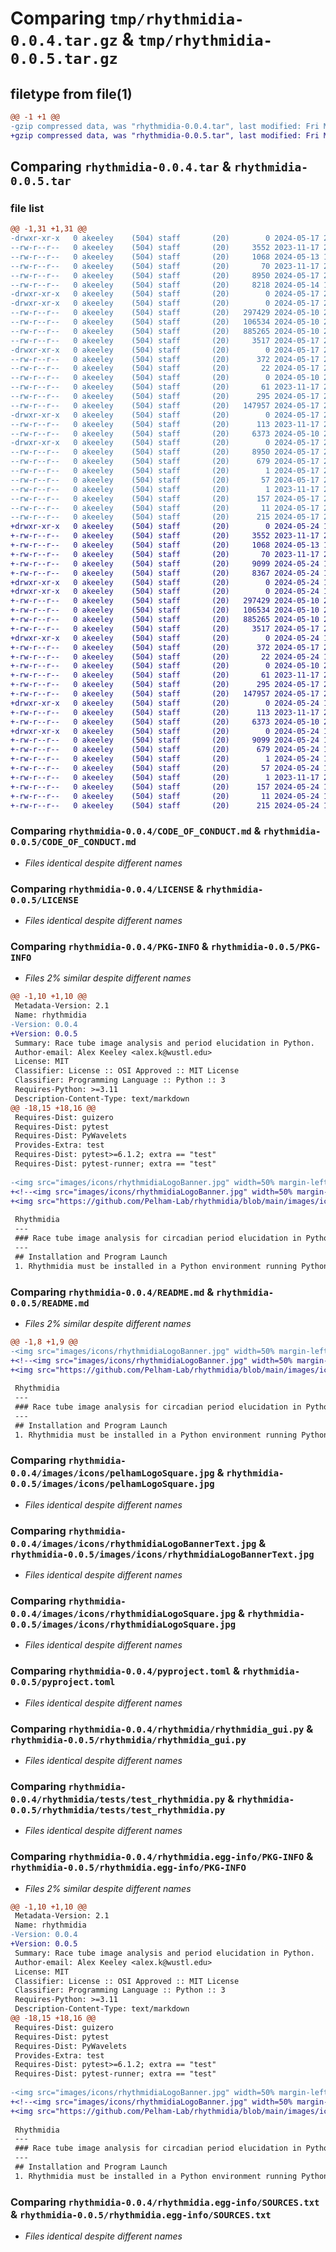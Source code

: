 # Comparing `tmp/rhythmidia-0.0.4.tar.gz` & `tmp/rhythmidia-0.0.5.tar.gz`

## filetype from file(1)

```diff
@@ -1 +1 @@
-gzip compressed data, was "rhythmidia-0.0.4.tar", last modified: Fri May 17 20:52:49 2024, max compression
+gzip compressed data, was "rhythmidia-0.0.5.tar", last modified: Fri May 24 16:16:29 2024, max compression
```

## Comparing `rhythmidia-0.0.4.tar` & `rhythmidia-0.0.5.tar`

### file list

```diff
@@ -1,31 +1,31 @@
-drwxr-xr-x   0 akeeley    (504) staff       (20)        0 2024-05-17 20:52:49.698484 rhythmidia-0.0.4/
--rw-r--r--   0 akeeley    (504) staff       (20)     3552 2023-11-17 22:38:38.000000 rhythmidia-0.0.4/CODE_OF_CONDUCT.md
--rw-r--r--   0 akeeley    (504) staff       (20)     1068 2024-05-13 17:38:39.000000 rhythmidia-0.0.4/LICENSE
--rw-r--r--   0 akeeley    (504) staff       (20)       70 2023-11-17 22:38:38.000000 rhythmidia-0.0.4/MANIFEST.in
--rw-r--r--   0 akeeley    (504) staff       (20)     8950 2024-05-17 20:52:49.698397 rhythmidia-0.0.4/PKG-INFO
--rw-r--r--   0 akeeley    (504) staff       (20)     8218 2024-05-14 18:05:26.000000 rhythmidia-0.0.4/README.md
-drwxr-xr-x   0 akeeley    (504) staff       (20)        0 2024-05-17 20:52:49.686076 rhythmidia-0.0.4/images/
-drwxr-xr-x   0 akeeley    (504) staff       (20)        0 2024-05-17 20:52:49.693843 rhythmidia-0.0.4/images/icons/
--rw-r--r--   0 akeeley    (504) staff       (20)   297429 2024-05-10 20:19:43.000000 rhythmidia-0.0.4/images/icons/pelhamLogoSquare.jpg
--rw-r--r--   0 akeeley    (504) staff       (20)   106534 2024-05-10 20:19:43.000000 rhythmidia-0.0.4/images/icons/rhythmidiaLogoBannerText.jpg
--rw-r--r--   0 akeeley    (504) staff       (20)   885265 2024-05-10 20:19:43.000000 rhythmidia-0.0.4/images/icons/rhythmidiaLogoSquare.jpg
--rw-r--r--   0 akeeley    (504) staff       (20)     3517 2024-05-17 20:41:21.000000 rhythmidia-0.0.4/pyproject.toml
-drwxr-xr-x   0 akeeley    (504) staff       (20)        0 2024-05-17 20:52:49.688832 rhythmidia-0.0.4/rhythmidia/
--rw-r--r--   0 akeeley    (504) staff       (20)      372 2024-05-17 20:31:36.000000 rhythmidia-0.0.4/rhythmidia/__init__.py
--rw-r--r--   0 akeeley    (504) staff       (20)       22 2024-05-17 20:52:49.000000 rhythmidia-0.0.4/rhythmidia/_version.py
--rw-r--r--   0 akeeley    (504) staff       (20)        0 2024-05-10 20:19:44.000000 rhythmidia-0.0.4/rhythmidia/parameters.txt
--rw-r--r--   0 akeeley    (504) staff       (20)       61 2023-11-17 22:38:38.000000 rhythmidia-0.0.4/rhythmidia/py.typed
--rw-r--r--   0 akeeley    (504) staff       (20)      295 2024-05-17 20:18:49.000000 rhythmidia-0.0.4/rhythmidia/rhythmidia.py
--rw-r--r--   0 akeeley    (504) staff       (20)   147957 2024-05-17 20:35:38.000000 rhythmidia-0.0.4/rhythmidia/rhythmidia_gui.py
-drwxr-xr-x   0 akeeley    (504) staff       (20)        0 2024-05-17 20:52:49.697492 rhythmidia-0.0.4/rhythmidia/tests/
--rw-r--r--   0 akeeley    (504) staff       (20)      113 2023-11-17 22:38:38.000000 rhythmidia-0.0.4/rhythmidia/tests/__init__.py
--rw-r--r--   0 akeeley    (504) staff       (20)     6373 2024-05-10 20:19:44.000000 rhythmidia-0.0.4/rhythmidia/tests/test_rhythmidia.py
-drwxr-xr-x   0 akeeley    (504) staff       (20)        0 2024-05-17 20:52:49.697850 rhythmidia-0.0.4/rhythmidia.egg-info/
--rw-r--r--   0 akeeley    (504) staff       (20)     8950 2024-05-17 20:52:49.000000 rhythmidia-0.0.4/rhythmidia.egg-info/PKG-INFO
--rw-r--r--   0 akeeley    (504) staff       (20)      679 2024-05-17 20:52:49.000000 rhythmidia-0.0.4/rhythmidia.egg-info/SOURCES.txt
--rw-r--r--   0 akeeley    (504) staff       (20)        1 2024-05-17 20:52:49.000000 rhythmidia-0.0.4/rhythmidia.egg-info/dependency_links.txt
--rw-r--r--   0 akeeley    (504) staff       (20)       57 2024-05-17 20:52:49.000000 rhythmidia-0.0.4/rhythmidia.egg-info/entry_points.txt
--rw-r--r--   0 akeeley    (504) staff       (20)        1 2023-11-17 23:02:20.000000 rhythmidia-0.0.4/rhythmidia.egg-info/not-zip-safe
--rw-r--r--   0 akeeley    (504) staff       (20)      157 2024-05-17 20:52:49.000000 rhythmidia-0.0.4/rhythmidia.egg-info/requires.txt
--rw-r--r--   0 akeeley    (504) staff       (20)       11 2024-05-17 20:52:49.000000 rhythmidia-0.0.4/rhythmidia.egg-info/top_level.txt
--rw-r--r--   0 akeeley    (504) staff       (20)      215 2024-05-17 20:52:49.698791 rhythmidia-0.0.4/setup.cfg
+drwxr-xr-x   0 akeeley    (504) staff       (20)        0 2024-05-24 16:16:29.160488 rhythmidia-0.0.5/
+-rw-r--r--   0 akeeley    (504) staff       (20)     3552 2023-11-17 22:38:38.000000 rhythmidia-0.0.5/CODE_OF_CONDUCT.md
+-rw-r--r--   0 akeeley    (504) staff       (20)     1068 2024-05-13 17:38:39.000000 rhythmidia-0.0.5/LICENSE
+-rw-r--r--   0 akeeley    (504) staff       (20)       70 2023-11-17 22:38:38.000000 rhythmidia-0.0.5/MANIFEST.in
+-rw-r--r--   0 akeeley    (504) staff       (20)     9099 2024-05-24 16:16:29.160382 rhythmidia-0.0.5/PKG-INFO
+-rw-r--r--   0 akeeley    (504) staff       (20)     8367 2024-05-24 16:10:59.000000 rhythmidia-0.0.5/README.md
+drwxr-xr-x   0 akeeley    (504) staff       (20)        0 2024-05-24 16:16:29.149870 rhythmidia-0.0.5/images/
+drwxr-xr-x   0 akeeley    (504) staff       (20)        0 2024-05-24 16:16:29.157131 rhythmidia-0.0.5/images/icons/
+-rw-r--r--   0 akeeley    (504) staff       (20)   297429 2024-05-10 20:19:43.000000 rhythmidia-0.0.5/images/icons/pelhamLogoSquare.jpg
+-rw-r--r--   0 akeeley    (504) staff       (20)   106534 2024-05-10 20:19:43.000000 rhythmidia-0.0.5/images/icons/rhythmidiaLogoBannerText.jpg
+-rw-r--r--   0 akeeley    (504) staff       (20)   885265 2024-05-10 20:19:43.000000 rhythmidia-0.0.5/images/icons/rhythmidiaLogoSquare.jpg
+-rw-r--r--   0 akeeley    (504) staff       (20)     3517 2024-05-17 20:41:21.000000 rhythmidia-0.0.5/pyproject.toml
+drwxr-xr-x   0 akeeley    (504) staff       (20)        0 2024-05-24 16:16:29.152655 rhythmidia-0.0.5/rhythmidia/
+-rw-r--r--   0 akeeley    (504) staff       (20)      372 2024-05-17 20:31:36.000000 rhythmidia-0.0.5/rhythmidia/__init__.py
+-rw-r--r--   0 akeeley    (504) staff       (20)       22 2024-05-24 16:16:29.000000 rhythmidia-0.0.5/rhythmidia/_version.py
+-rw-r--r--   0 akeeley    (504) staff       (20)        0 2024-05-10 20:19:44.000000 rhythmidia-0.0.5/rhythmidia/parameters.txt
+-rw-r--r--   0 akeeley    (504) staff       (20)       61 2023-11-17 22:38:38.000000 rhythmidia-0.0.5/rhythmidia/py.typed
+-rw-r--r--   0 akeeley    (504) staff       (20)      295 2024-05-17 20:18:49.000000 rhythmidia-0.0.5/rhythmidia/rhythmidia.py
+-rw-r--r--   0 akeeley    (504) staff       (20)   147957 2024-05-17 20:35:38.000000 rhythmidia-0.0.5/rhythmidia/rhythmidia_gui.py
+drwxr-xr-x   0 akeeley    (504) staff       (20)        0 2024-05-24 16:16:29.159528 rhythmidia-0.0.5/rhythmidia/tests/
+-rw-r--r--   0 akeeley    (504) staff       (20)      113 2023-11-17 22:38:38.000000 rhythmidia-0.0.5/rhythmidia/tests/__init__.py
+-rw-r--r--   0 akeeley    (504) staff       (20)     6373 2024-05-10 20:19:44.000000 rhythmidia-0.0.5/rhythmidia/tests/test_rhythmidia.py
+drwxr-xr-x   0 akeeley    (504) staff       (20)        0 2024-05-24 16:16:29.159885 rhythmidia-0.0.5/rhythmidia.egg-info/
+-rw-r--r--   0 akeeley    (504) staff       (20)     9099 2024-05-24 16:16:29.000000 rhythmidia-0.0.5/rhythmidia.egg-info/PKG-INFO
+-rw-r--r--   0 akeeley    (504) staff       (20)      679 2024-05-24 16:16:29.000000 rhythmidia-0.0.5/rhythmidia.egg-info/SOURCES.txt
+-rw-r--r--   0 akeeley    (504) staff       (20)        1 2024-05-24 16:16:29.000000 rhythmidia-0.0.5/rhythmidia.egg-info/dependency_links.txt
+-rw-r--r--   0 akeeley    (504) staff       (20)       57 2024-05-24 16:16:29.000000 rhythmidia-0.0.5/rhythmidia.egg-info/entry_points.txt
+-rw-r--r--   0 akeeley    (504) staff       (20)        1 2023-11-17 23:02:20.000000 rhythmidia-0.0.5/rhythmidia.egg-info/not-zip-safe
+-rw-r--r--   0 akeeley    (504) staff       (20)      157 2024-05-24 16:16:29.000000 rhythmidia-0.0.5/rhythmidia.egg-info/requires.txt
+-rw-r--r--   0 akeeley    (504) staff       (20)       11 2024-05-24 16:16:29.000000 rhythmidia-0.0.5/rhythmidia.egg-info/top_level.txt
+-rw-r--r--   0 akeeley    (504) staff       (20)      215 2024-05-24 16:16:29.160776 rhythmidia-0.0.5/setup.cfg
```

### Comparing `rhythmidia-0.0.4/CODE_OF_CONDUCT.md` & `rhythmidia-0.0.5/CODE_OF_CONDUCT.md`

 * *Files identical despite different names*

### Comparing `rhythmidia-0.0.4/LICENSE` & `rhythmidia-0.0.5/LICENSE`

 * *Files identical despite different names*

### Comparing `rhythmidia-0.0.4/PKG-INFO` & `rhythmidia-0.0.5/PKG-INFO`

 * *Files 2% similar despite different names*

```diff
@@ -1,10 +1,10 @@
 Metadata-Version: 2.1
 Name: rhythmidia
-Version: 0.0.4
+Version: 0.0.5
 Summary: Race tube image analysis and period elucidation in Python.
 Author-email: Alex Keeley <alex.k@wustl.edu>
 License: MIT
 Classifier: License :: OSI Approved :: MIT License
 Classifier: Programming Language :: Python :: 3
 Requires-Python: >=3.11
 Description-Content-Type: text/markdown
@@ -18,15 +18,16 @@
 Requires-Dist: guizero
 Requires-Dist: pytest
 Requires-Dist: PyWavelets
 Provides-Extra: test
 Requires-Dist: pytest>=6.1.2; extra == "test"
 Requires-Dist: pytest-runner; extra == "test"
 
-<img src="images/icons/rhythmidiaLogoBanner.jpg" width=50% margin-left=25%></img>
+<!--<img src="images/icons/rhythmidiaLogoBanner.jpg" width=50% margin-left=25%></img>-->
+<img src="https://github.com/Pelham-Lab/rhythmidia/blob/main/images/icons/rhythmidiaLogoBanner.jpg?raw=true" width=50% margin-left=25%></img>
 
 Rhythmidia
 ---
 ### Race tube image analysis for circadian period elucidation in Python.
 ---
 ## Installation and Program Launch
 1. Rhythmidia must be installed in a Python environment running Python 3.11 or higher using pip. Rhythmidia runs on Unix-like operating systems including macOS and Linux. In order to install Rhythmidia, simply run the command:
```

### Comparing `rhythmidia-0.0.4/README.md` & `rhythmidia-0.0.5/README.md`

 * *Files 2% similar despite different names*

```diff
@@ -1,8 +1,9 @@
-<img src="images/icons/rhythmidiaLogoBanner.jpg" width=50% margin-left=25%></img>
+<!--<img src="images/icons/rhythmidiaLogoBanner.jpg" width=50% margin-left=25%></img>-->
+<img src="https://github.com/Pelham-Lab/rhythmidia/blob/main/images/icons/rhythmidiaLogoBanner.jpg?raw=true" width=50% margin-left=25%></img>
 
 Rhythmidia
 ---
 ### Race tube image analysis for circadian period elucidation in Python.
 ---
 ## Installation and Program Launch
 1. Rhythmidia must be installed in a Python environment running Python 3.11 or higher using pip. Rhythmidia runs on Unix-like operating systems including macOS and Linux. In order to install Rhythmidia, simply run the command:
```

### Comparing `rhythmidia-0.0.4/images/icons/pelhamLogoSquare.jpg` & `rhythmidia-0.0.5/images/icons/pelhamLogoSquare.jpg`

 * *Files identical despite different names*

### Comparing `rhythmidia-0.0.4/images/icons/rhythmidiaLogoBannerText.jpg` & `rhythmidia-0.0.5/images/icons/rhythmidiaLogoBannerText.jpg`

 * *Files identical despite different names*

### Comparing `rhythmidia-0.0.4/images/icons/rhythmidiaLogoSquare.jpg` & `rhythmidia-0.0.5/images/icons/rhythmidiaLogoSquare.jpg`

 * *Files identical despite different names*

### Comparing `rhythmidia-0.0.4/pyproject.toml` & `rhythmidia-0.0.5/pyproject.toml`

 * *Files identical despite different names*

### Comparing `rhythmidia-0.0.4/rhythmidia/rhythmidia_gui.py` & `rhythmidia-0.0.5/rhythmidia/rhythmidia_gui.py`

 * *Files identical despite different names*

### Comparing `rhythmidia-0.0.4/rhythmidia/tests/test_rhythmidia.py` & `rhythmidia-0.0.5/rhythmidia/tests/test_rhythmidia.py`

 * *Files identical despite different names*

### Comparing `rhythmidia-0.0.4/rhythmidia.egg-info/PKG-INFO` & `rhythmidia-0.0.5/rhythmidia.egg-info/PKG-INFO`

 * *Files 2% similar despite different names*

```diff
@@ -1,10 +1,10 @@
 Metadata-Version: 2.1
 Name: rhythmidia
-Version: 0.0.4
+Version: 0.0.5
 Summary: Race tube image analysis and period elucidation in Python.
 Author-email: Alex Keeley <alex.k@wustl.edu>
 License: MIT
 Classifier: License :: OSI Approved :: MIT License
 Classifier: Programming Language :: Python :: 3
 Requires-Python: >=3.11
 Description-Content-Type: text/markdown
@@ -18,15 +18,16 @@
 Requires-Dist: guizero
 Requires-Dist: pytest
 Requires-Dist: PyWavelets
 Provides-Extra: test
 Requires-Dist: pytest>=6.1.2; extra == "test"
 Requires-Dist: pytest-runner; extra == "test"
 
-<img src="images/icons/rhythmidiaLogoBanner.jpg" width=50% margin-left=25%></img>
+<!--<img src="images/icons/rhythmidiaLogoBanner.jpg" width=50% margin-left=25%></img>-->
+<img src="https://github.com/Pelham-Lab/rhythmidia/blob/main/images/icons/rhythmidiaLogoBanner.jpg?raw=true" width=50% margin-left=25%></img>
 
 Rhythmidia
 ---
 ### Race tube image analysis for circadian period elucidation in Python.
 ---
 ## Installation and Program Launch
 1. Rhythmidia must be installed in a Python environment running Python 3.11 or higher using pip. Rhythmidia runs on Unix-like operating systems including macOS and Linux. In order to install Rhythmidia, simply run the command:
```

### Comparing `rhythmidia-0.0.4/rhythmidia.egg-info/SOURCES.txt` & `rhythmidia-0.0.5/rhythmidia.egg-info/SOURCES.txt`

 * *Files identical despite different names*

